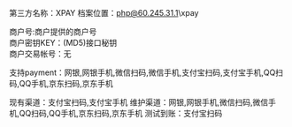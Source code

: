 第三方名称：XPAY 
档案位置：php@60.245.31.1\xpay    
 
商户号:商户提供的商户号  
商户密钥KEY：(MD5)接口秘钥  
商户交易帐号：无  
 
支持payment：网银,网银手机,微信扫码,微信手机,支付宝扫码,支付宝手机,QQ扫码,QQ手机,京东扫码,京东手机  
 
现有渠道：支付宝扫码,支付宝手机 
维护渠道：网银,网银手机,微信扫码,微信手机,QQ扫码,QQ手机,京东扫码,京东手机
测试到账：支付宝扫码  
 

